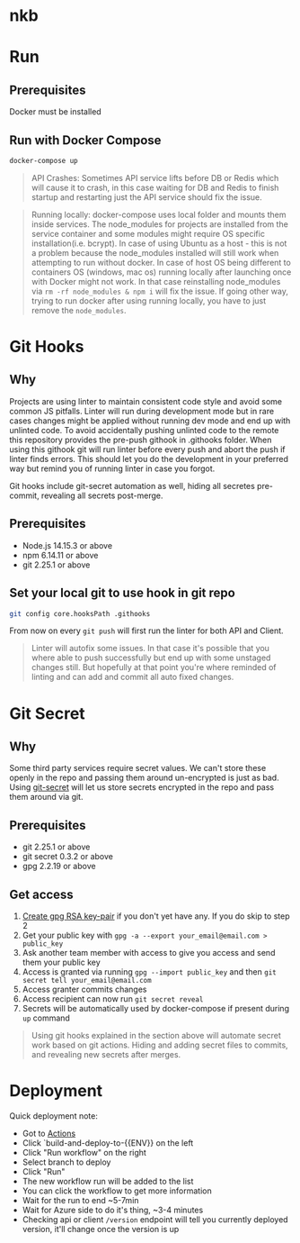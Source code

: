 # nkb

# Run

## Prerequisites

Docker must be installed

## Run with Docker Compose

```bash
docker-compose up
```

> API Crashes: Sometimes API service lifts before DB or Redis which will cause it to crash, in this case waiting for DB and Redis to finish startup and restarting just the API service should fix the issue.

> Running locally: docker-compose uses local folder and mounts them inside services. The node_modules for projects are installed from the service container and some modules might require OS specific installation(i.e. bcrypt). In case of using Ubuntu as a host - this is not a problem because the node_modules installed will still work when attempting to run without docker. In case of host OS being different to containers OS (windows, mac os) running locally after launching once with Docker might not work. In that case reinstalling node_modules via `rm -rf node_modules & npm i` will fix the issue. If going other way, trying to run docker after using running locally, you have to just remove the `node_modules`.

# Git Hooks

## Why

Projects are using linter to maintain consistent code style and avoid some common JS pitfalls.
Linter will run during development mode but in rare cases changes might be applied without running dev mode and end up with unlinted code.
To avoid accidentally pushing unlinted code to the remote this repository provides the pre-push githook in .githooks folder.
When using this githook git will run linter before every push and abort the push if linter finds errors.
This should let you do the development in your preferred way but remind you of running linter in case you forgot.

Git hooks include git-secret automation as well, hiding all secretes pre-commit, revealing all secrets post-merge.

## Prerequisites

* Node.js 14.15.3 or above
* npm 6.14.11 or above
* git 2.25.1 or above

## Set your local git to use hook in git repo

```bash
git config core.hooksPath .githooks
```

From now on every `git push` will first run the linter for both API and Client.

> Linter will autofix some issues. In that case it's possible that you where able to push successfully but end up with some unstaged changes still. But hopefully at that point you're where reminded of linting and can add and commit all auto fixed changes.

# Git Secret

## Why

Some third party services require secret values. We can't store these openly in the repo and passing them around un-encrypted is just as bad. Using [git-secret](https://git-secret.io/) will let us store secrets encrypted in the repo and pass them around via git.

## Prerequisites

* git 2.25.1 or above
* git secret 0.3.2 or above
* gpg 2.2.19 or above

## Get access

1. [Create gpg RSA key-pair](https://git-secret.io/#using-gpg) if you don't yet have any. If  you do skip to step 2
2. Get your public key with `gpg -a --export your_email@email.com > public_key`
3. Ask another team member with access to give you access and send them your public key
4. Access is granted via running `gpg --import public_key` and then `git secret tell your_email@email.com`
5. Access granter commits changes
6. Access recipient can now run `git secret reveal`
7. Secrets will be automatically used by docker-compose if present during `up` command

> Using git hooks explained in the section above will automate secret work based on git actions. Hiding and adding secret files to commits, and revealing new secrets after merges.

# Deployment

Quick deployment note:

* Got to [Actions](https://github.com/GR-ODR/grv3/actions)
* Click `build-and-deploy-to-{{ENV}} on the left
* Click "Run workflow" on the right
* Select branch to deploy
* Click "Run"
* The new workflow run will be added to the list
* You can click the workflow to get more information
* Wait for the run to end ~5-7min
* Wait for Azure side to do it's thing, ~3-4 minutes
* Checking api or client `/version` endpoint will tell you currently deployed version, it'll change once the version is up
